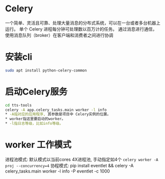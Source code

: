 # Celery

一个简单、灵活且可靠、处理大量消息的分布式系统，可以在一台或者多台机器上运行。
单个 Celery 进程每分钟可处理数以百万计的任务。
通过消息进行通信，使用消息队列（broker）在客户端和消费者之间进行协调

# 安装cli

```bash
sudo apt install python-celery-common
```

# 启动Celery服务

```bash
cd tts-tools
celery -A app.celery_tasks.main worker -l info
* -A指对应的应用程序, 其参数是项目中 Celery实例的位置。
* worker指这里要启动的worker。
* -l指日志等级，比如info等级。
```

# worker 工作模式

进程池模式: 默认模式以当前cores 4X进程池, 手动指定如4个 `celery worker -A proj --concurrency=4`
协程模式: pip install eventlet && celery -A celery_tasks.main worker -l info -P eventlet -c 1000
